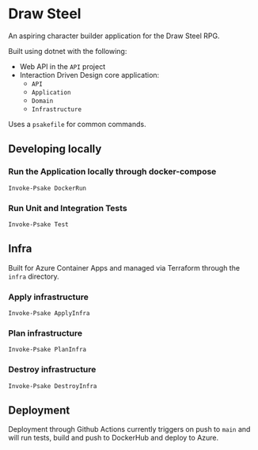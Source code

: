 # Draw Steel
An aspiring character builder application for the Draw Steel RPG.

Built using dotnet with the following:
- Web API in the `API` project
- Interaction Driven Design core application:
    - `API`
    - `Application`
    - `Domain`
    - `Infrastructure`

Uses a `psakefile` for common commands.

## Developing locally

### Run the Application locally through docker-compose
```
Invoke-Psake DockerRun
```

### Run Unit and Integration Tests
```
Invoke-Psake Test
```

## Infra
Built for Azure Container Apps and managed via Terraform through the `infra` directory.

### Apply infrastructure
```
Invoke-Psake ApplyInfra
```
### Plan infrastructure
```
Invoke-Psake PlanInfra
```
### Destroy infrastructure
```
Invoke-Psake DestroyInfra
```

## Deployment
Deployment through Github Actions currently triggers on push to `main` and will run tests, build and push to DockerHub and deploy to Azure.
